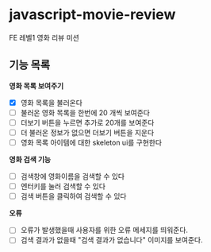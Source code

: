 # javascript-movie-review

FE 레벨1 영화 리뷰 미션

## 기능 목록

**영화 목록 보여주기**

- [x] 영화 목록을 불러온다
- [ ] 불러온 영화 목록을 한번에 20 개씩 보여준다
- [ ] 더보기 버튼을 누르면 추가로 20개를 보여준다
- [ ] 더 불러온 정보가 없으면 더보기 버튼을 지운다
- [ ] 영화 목록 아이템에 대한 skeleton ui를 구현한다

**영화 검색 기능**

- [ ] 검색창에 영화이름을 검색할 수 있다
- [ ] 엔터키를 눌러 검색할 수 있다
- [ ] 검색 버튼을 클릭하여 검색할 수 있다

**오류**

- [ ] 오류가 발생했을때 사용자를 위한 오류 메세지를 띄워준다.
- [ ] 검색 결과가 없을때 "검색 결과가 없습니다" 이미지를 보여준다.
